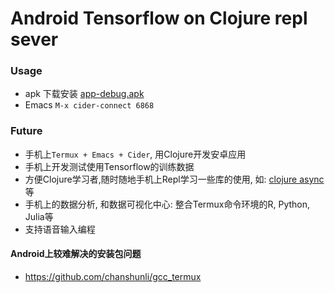 # Android Tensorflow on Clojure repl sever

### Usage

* apk 下载安装 [app-debug.apk](https://raw.githubusercontent.com/chanshunli/clojure-android-tensorflow-repl-server/master/app-debug.apk)
* Emacs ` M-x cider-connect 6868 `

### Future
* 手机上`Termux + Emacs + Cider`, 用Clojure开发安卓应用
* 手机上开发测试使用Tensorflow的训练数据
* 方便Clojure学习者,随时随地手机上Repl学习一些库的使用, 如: [clojure async](https://github.com/clojure/core.async)等
* 手机上的数据分析, 和数据可视化中心: 整合Termux命令环境的R, Python, Julia等
* 支持语音输入编程

#### Android上较难解决的安装包问题
* https://github.com/chanshunli/gcc_termux
